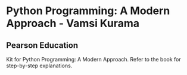 # Python Programming: A Modern Approach - Vamsi Kurama

##  Pearson Education 

Kit for Python Programming: A Modern Approach. Refer to the book for step-by-step explanations.



